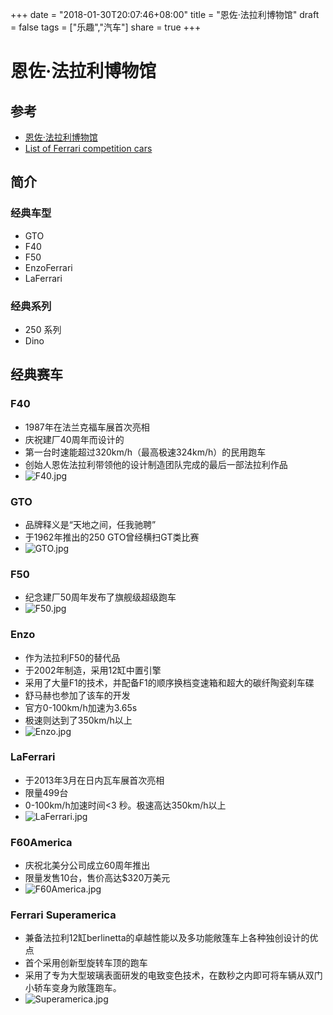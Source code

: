+++
date = "2018-01-30T20:07:46+08:00"
title = "恩佐·法拉利博物馆"
draft = false
tags = ["乐趣","汽车"]
share = true
+++


# 恩佐·法拉利博物馆

## 参考
- [恩佐·法拉利博物馆](https://www.chiphell.com/forum.php?mod=viewthread&tid=1820134)
- [List of Ferrari competition cars](https://en.wikipedia.org/wiki/List_of_Ferrari_competition_cars)

## 简介

### 经典车型
- GTO
- F40
- F50
- EnzoFerrari
- LaFerrari

### 经典系列
- 250 系列
- Dino


## 经典赛车
### F40
- 1987年在法兰克福车展首次亮相
- 庆祝建厂40周年而设计的
- 第一台时速能超过320km/h（最高极速324km/h）的民用跑车
- 创始人恩佐法拉利带领他的设计制造团队完成的最后一部法拉利作品
- ![F40.jpg](http://otzm88f21.bkt.clouddn.com/2de20be8-e76f-47bc-8e19-0514995c7960.jpg)


### GTO
- 品牌释义是“天地之间，任我驰聘”
- 于1962年推出的250 GTO曾经横扫GT类比赛
- ![GTO.jpg](http://otzm88f21.bkt.clouddn.com/768c489e-14df-47da-9408-bf45b5a8c490.jpg)


### F50
- 纪念建厂50周年发布了旗舰级超级跑车
- ![F50.jpg](http://otzm88f21.bkt.clouddn.com/25a1c6c0-bcea-4e7c-8a2d-ed2a2a8f17b6.jpg)


### Enzo
- 作为法拉利F50的替代品
- 于2002年制造，采用12缸中置引擎
- 采用了大量F1的技术，并配备F1的顺序换档变速箱和超大的碳纤陶瓷刹车碟
- 舒马赫也参加了该车的开发
- 官方0-100km/h加速为3.65s
- 极速则达到了350km/h以上
- ![Enzo.jpg](http://otzm88f21.bkt.clouddn.com/85604167-35e5-4b7b-94da-9e19cefa3c36.jpg)



### LaFerrari
- 于2013年3月在日内瓦车展首次亮相
- 限量499台
- 0-100km/h加速时间<3 秒。极速高达350km/h以上
- ![LaFerrari.jpg](http://otzm88f21.bkt.clouddn.com/b5e873bb-9da8-42ad-bd45-04f2def15b4c.jpg)



### F60America
- 庆祝北美分公司成立60周年推出
- 限量发售10台，售价高达$320万美元
- ![F60America.jpg](http://otzm88f21.bkt.clouddn.com/f442c6b5-adfb-472d-be54-4fcc784d3383.jpg)



### Ferrari Superamerica
- 兼备法拉利12缸berlinetta的卓越性能以及多功能敞篷车上各种独创设计的优点
- 首个采用创新型旋转车顶的跑车
- 采用了专为大型玻璃表面研发的电致变色技术，在数秒之内即可将车辆从双门小轿车变身为敞篷跑车。
- ![Superamerica.jpg](http://otzm88f21.bkt.clouddn.com/ca966827-5dcb-4b17-bb32-e8e663573a2d.jpg)